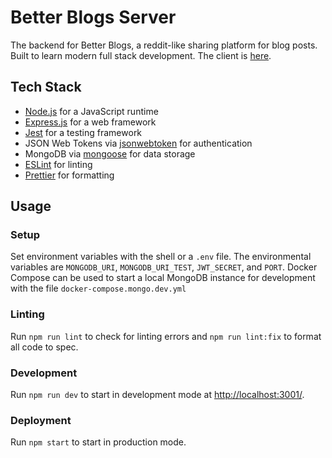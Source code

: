 # Better Blogs Server

The backend for Better Blogs, a reddit-like sharing platform for blog posts. Built to learn modern full stack development. The client is [here](https://github.com/jbytes1027/better-blogs-client).

## Tech Stack

- [Node.js](https://github.com/nodejs/node) for a JavaScript runtime
- [Express.js](https://github.com/expressjs/express) for a web framework
- [Jest](https://github.com/facebook/jest) for a testing framework
- JSON Web Tokens via [jsonwebtoken](https://github.com/auth0/node-jsonwebtoken) for authentication
- MongoDB via [mongoose](https://github.com/Automattic/mongoose) for data storage
- [ESLint](https://github.com/eslint/eslint) for linting
- [Prettier](https://github.com/prettier/prettier) for formatting

## Usage

### Setup

Set environment variables with the shell or a `.env` file. The environmental variables are `MONGODB_URI`, `MONGODB_URI_TEST`, `JWT_SECRET`, and `PORT`. Docker Compose can be used to start a local MongoDB instance for development with the file `docker-compose.mongo.dev.yml`

### Linting

Run `npm run lint` to check for linting errors and `npm run lint:fix` to format all code to spec.

### Development

Run `npm run dev` to start in development mode at [http://localhost:3001/](http://localhost:3001/).

### Deployment

Run `npm start` to start in production mode.
